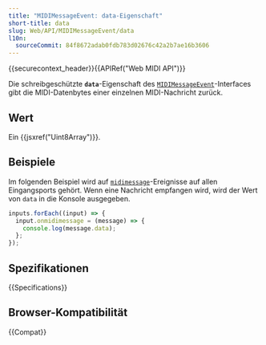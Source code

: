 ```yaml
---
title: "MIDIMessageEvent: data-Eigenschaft"
short-title: data
slug: Web/API/MIDIMessageEvent/data
l10n:
  sourceCommit: 84f8672adab0fdb783d02676c42a2b7ae16b3606
---
```


{{securecontext_header}}{{APIRef("Web MIDI API")}}

Die schreibgeschützte **`data`**-Eigenschaft des [`MIDIMessageEvent`](/de/docs/Web/API/MIDIMessageEvent)-Interfaces gibt die MIDI-Datenbytes einer einzelnen MIDI-Nachricht zurück.

## Wert

Ein {{jsxref("Uint8Array")}}.

## Beispiele

Im folgenden Beispiel wird auf [`midimessage`](/de/docs/Web/API/MIDIInput/midimessage_event)-Ereignisse auf allen Eingangsports gehört. Wenn eine Nachricht empfangen wird, wird der Wert von `data` in die Konsole ausgegeben.

```js
inputs.forEach((input) => {
  input.onmidimessage = (message) => {
    console.log(message.data);
  };
});
```

## Spezifikationen

{{Specifications}}

## Browser-Kompatibilität

{{Compat}}
